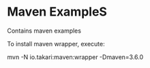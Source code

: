 # Maven ExampleS

Contains maven examples

To install maven wrapper, execute:

mvn -N io.takari:maven:wrapper -Dmaven=3.6.0
